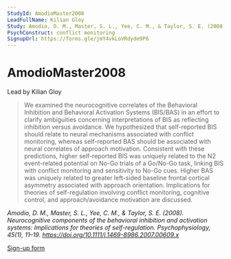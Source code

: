 ```yaml
---
StudyId: AmodioMaster2008
LeadFullName: Kilian Gloy
Study: Amodio, D. M., Master, S. L., Yee, C. M., & Taylor, S. E. (2008). Neurocognitive components of the behavioral inhibition and activation systems: Implications for theories of self-regulation. Psychophysiology, 45(1), 11–19. https://doi.org/10.1111/j.1469-8986.2007.00609.x   
PsychConstruct: conflict monitoring
SignupUrl: https://forms.gle/jmY4vkLoVRdyde9P6
---
```


# AmodioMaster2008

Lead by Kilian Gloy

> We examined the neurocognitive correlates of the Behavioral Inhibition and Behavioral Activation Systems (BIS/BAS) in an effort to clarify ambiguities concerning interpretations of BIS as reflecting inhibition versus avoidance. We hypothesized that self-reported BIS should relate to neural mechanisms associated with conflict monitoring, whereas self-reported BAS should be associated with neural correlates of approach motivation. Consistent with these predictions, higher self-reported BIS was uniquely related to the N2 event-related potential on No-Go trials of a Go/No-Go task, linking BIS with conflict monitoring and sensitivity to No-Go cues. Higher BAS was uniquely related to greater left-sided baseline frontal cortical asymmetry associated with approach orientation. Implications for theories of self-regulation involving conflict monitoring, cognitive control, and approach/avoidance motivation are discussed.

<i>Amodio, D. M., Master, S. L., Yee, C. M., & Taylor, S. E. (2008). Neurocognitive components of the behavioral inhibition and activation systems: Implications for theories of self-regulation. Psychophysiology, 45(1), 11–19. https://doi.org/10.1111/j.1469-8986.2007.00609.x   </i>

[Sign-up form](https://forms.gle/jmY4vkLoVRdyde9P6)